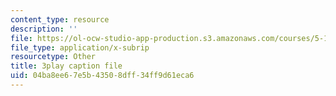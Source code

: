 ```yaml
---
content_type: resource
description: ''
file: https://ol-ocw-studio-app-production.s3.amazonaws.com/courses/5-112-principles-of-chemical-science-fall-2005/04ba8ee67e5b43508dff34ff9d61eca6_4xRS6bdFsVM.srt
file_type: application/x-subrip
resourcetype: Other
title: 3play caption file
uid: 04ba8ee6-7e5b-4350-8dff-34ff9d61eca6
---
```

